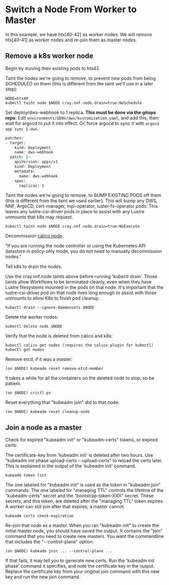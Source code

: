 # Switch a Node From Worker to Master

In this example, we have htx[40-42] as worker nodes. We will remove htx[40-41] as worker nodes and re-join them as master nodes.

## Remove a k8s worker node

Begin by moving their existing pods to htx42.

Taint the nodes we're going to remove, to prevent new pods from being
SCHEDULED on them (this is different from the taint we'll use in a later step):

```console
NODE=htx40
kubectl taint node $NODE cray.nnf.node.drain=true:NoSchedule
```

Set deploy/dws-webhook to 1 replica. **This must be done via the gitops repo.**
Edit `environments/$ENV/dws/kustomization.yaml`, and add this, then wait
for argocd to put it into effect. Or, force argocd to sync it with `argocd app sync 1-dws`.

```bash
patches:
- target:
    kind: Deployment
    name: dws-webhook
  patch: |-
    apiVersion: apps/v1
    kind: Deployment
    metadata:
      name: dws-webhook
    spec:
      replicas: 1
```

Taint the nodes we're going to remove, to BUMP EXISTING PODS off them (this
is different from the taint we used earlier). This will bump any DWS, NNF,
ArgoCD, cert-manager, mpi-operator, luster-fs-operator pods. This leaves any
lustre-csi-driver pods in place to assist with any Lustre unmounts that k8s may
request.

```console
kubectl taint node $NODE cray.nnf.node.drain=true:NoExecute
```

Decommission [calico node](https://docs.tigera.io/calico/latest/operations/decommissioning-a-node).

  "If you are running the node controller or using the Kubernetes API datastore
   in policy-only mode, you do not need to manually decommission nodes."

Tell k8s to drain the nodes.

Use the cray.nnf.node taints above before running 'kubectl drain'. Those
  taints allow Workflows to be terminated cleanly, even when they have Lustre
  filesystems mounted in the pods on that node. It's important that the
  lustre-csi-driver pod on that node lives long enough to assist with those
  unmounts to allow K8s to finish pod cleanup.

```console
kubectl drain --ignore-daemonsets $NODE
```

Delete the worker nodes:

```console
kubectl delete node $NODE
```

Verify that the node is deleted from calico and k8s:

```console
kubectl calico get nodes (requires the calico plugin for kubectl)
kubectl get nodes
```

Remove etcd, if it was a master:

```console
(on $NODE) kubeadm reset remove-etcd-member
```

It takes a while for all the containers on the deleted node to stop, so be
patient.

```console
(on $NODE) crictl ps
```

Reset everything that "kubeadm join" did to that node:

```console
(on $NODE) kubeadm reset cleanup-node
```

## Join a node as a master

Check for expired "kubeadm init" or "kubeadm-certs" tokens, or expired certs:

The certificate-key from 'kubeadm init' is deleted after two hours. Use
  "kubeadm init phase upload-certs --upload-certs" to reload the certs later.
  This is explained in the output of the 'kubeadm init' command.

```console
kubeadm token list
```

The one labeled for "kubeadm init" is used as the token in "kubeadm join"
    commands.
    The one labeled for "managing TTL" controls the lifetime of the
    "kubeadm-certs" secret and the "bootstrap-token-XXX" secret. These secrets,
    and this token, are deleted after the "managing TTL" token expires.
    A worker can still join after that expires; a master cannot.

```console
kubeadm certs check-expiration
```

Re-join that node as a master. When you ran "kubeadm init" to create the
initial master node, you should have saved the output. It contains the "join"
command that you need to create new masters. You want the commandline that
includes the "--control-plane" option:

```console
(on $NODE) kubeadm join ... --control-plane ...
```

If that fails, it may tell you to generate new certs. Run the
'kubeadm init phase' command it specifies, and note the certificate key in
the output. Replace the certificate key from your original join command with
this new key and run the new join command.
